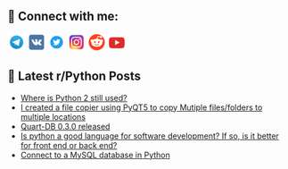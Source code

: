## 🔎 Connect with me:
[<img src="https://github.com/bullbesh/bullbesh/blob/main/images/Telegram.png" width="32" height="32" />](https://t.me/bullbesh)
[<img src="https://github.com/bullbesh/bullbesh/blob/main/images/VK.png" width="32" height="32" />](https://vk.com/bullbesh)
[<img src="https://github.com/bullbesh/bullbesh/blob/main/images/Twitter.png" width="32" height="32" />](https://twitter.com/bullbesh1)
[<img src="https://github.com/bullbesh/bullbesh/blob/main/images/Instagram.png" width="32" height="32" />](https://www.instagram.com/bullbesh)
[<img src="https://github.com/bullbesh/bullbesh/blob/main/images/Reddit.png" width="32" height="32" />](https://www.reddit.com/user/bullbesh)
[<img src="https://github.com/bullbesh/bullbesh/blob/main/images/YouTube.png" width="32" height="32" />](https://www.youtube.com/channel/UCtfjRs6uzgq5mfm8S06WTcg)

## 📕 Latest r/Python Posts
<!-- BLOG-POST-LIST:START -->
- [Where is Python 2 still used?](https://www.reddit.com/r/Python/comments/wvlnzf/where_is_python_2_still_used/)
- [I created a file copier using PyQT5 to copy Mutiple files/folders to multiple locations](https://www.reddit.com/r/Python/comments/wvknk8/i_created_a_file_copier_using_pyqt5_to_copy/)
- [Quart-DB 0.3.0 released](https://www.reddit.com/r/Python/comments/wvk5rx/quartdb_030_released/)
- [Is python a good language for software development? If so, is it better for front end or back end?](https://www.reddit.com/r/Python/comments/wvjwfb/is_python_a_good_language_for_software/)
- [Connect to a MySQL database in Python](https://www.reddit.com/r/Python/comments/wviqgo/connect_to_a_mysql_database_in_python/)
<!-- BLOG-POST-LIST:END -->
